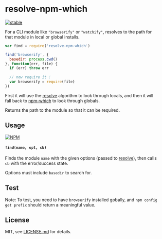 # resolve-npm-which

[![stable](http://badges.github.io/stability-badges/dist/stable.svg)](http://github.com/badges/stability-badges)

For a CLI module like `"browserify"` or `"watchify"`, resolves to the path for that module in local or global installs.

```js
var find = require('resolve-npm-which')

find('browserify', {
  basedir: process.cwd()
}, function(err, file) {
  if (err) throw err
  
  // now require it !
  var browserify = require(file)
})
```

First it will use the [resolve](https://www.npmjs.com/package/resolve) algorithm to look through locals, and then it will fall back to [npm-which](https://www.npmjs.com/package/npm-which) to look through globals.

Returns the path to the module so that it can be required.

## Usage

[![NPM](https://nodei.co/npm/resolve-npm-which.png)](https://www.npmjs.com/package/resolve-npm-which)

#### `find(name, opt, cb)`

Finds the module `name` with the given options (passed to [resolve](https://www.npmjs.com/package/resolve)), then calls `cb` with the error/success state. 

Options must include `basedir` to search for.

## Test

Note: To test, you need to have `browserify` installed gobally, and `npm config get prefix` should return a meaningful value.

## License

MIT, see [LICENSE.md](http://github.com/mattdesl/resolve-npm-which/blob/master/LICENSE.md) for details.
